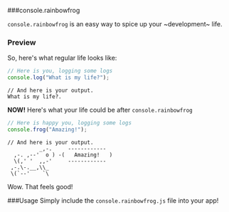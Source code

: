 ###console.rainbowfrog

`console.rainbowfrog` is an easy way to spice up your ~development~ life.

### Preview

So, here's what regular life looks like:

```javascript
// Here is you, logging some logs
console.log("What is my life?");
```
```
// And here is your output.
What is my life?.
```

**NOW!** Here's what your life could be after `console.rainbowfrog`

```javascript
// Here is happy you, logging some logs
console.frog("Amazing!");
```

```
// And here is your output.
          _,-.     ------------
  ,-. ,--'  o ) -(   Amazing!   )
  \(,' '  ,,-'     ------------
 ,-.\-.__,\\_
 \(`--'    `\ 
```

Wow. That feels good!

###Usage
Simply include the `console.rainbowfrog.js` file into your app!
